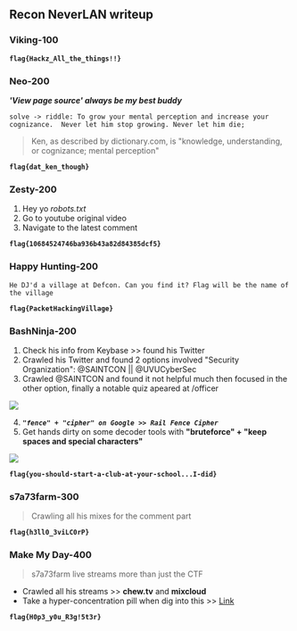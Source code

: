 ## Recon NeverLAN writeup 

### Viking-100
**```flag{Hackz_All_the_things!!}```**

### Neo-200
**_'View page source' always be my best buddy_**
```
solve -> riddle: To grow your mental perception and increase your cognizance.  Never let him stop growing. Never let him die;
```

> Ken, as described by dictionary.com, is "knowledge, understanding, or cognizance; mental perception"

**```flag{dat_ken_though}```**

### Zesty-200
1) Hey yo _robots.txt_
2) Go to youtube original video
3) Navigate to the latest comment

**```flag{10684524746ba936b43a82d84385dcf5}```**

### Happy Hunting-200
```He DJ'd a village at Defcon. Can you find it? Flag will be the name of the village```

**```flag{PacketHackingVillage}```**

### BashNinja-200
1) Check his info from Keybase >> found his Twitter
2) Crawled his Twitter and found 2 options involved "Security Organization": @SAINTCON || @UVUCyberSec
3) Crawled @SAINTCON and found it not helpful much then focused in the other option, finally a notable quiz apeared at /officer
<img src="https://i.imgur.com/DsyYsCo.png"/>

4. _**```"fence" + "cipher" on Google >> Rail Fence Cipher```**_
5. Get hands dirty on some decoder tools with **"bruteforce" + "keep spaces and special characters"**
<img src="https://i.imgur.com/Ac5aboH.png"/>

**```flag{you-should-start-a-club-at-your-school...I-did}```**

### s7a73farm-300
> Crawling all his mixes for the comment part

**```flag{h3ll0_3viLC0rP}```**

### Make My Day-400
> s7a73farm live streams more than just the CTF
+ Crawled all his streams >> **chew.tv** and **mixcloud**
+ Take a hyper-concentration pill when dig into this >> [Link](https://chew.tv/s7a73farm/neverlanctf-registration-party-part-2)

**```flag{H0p3_y0u_R3g!5t3r}```**

